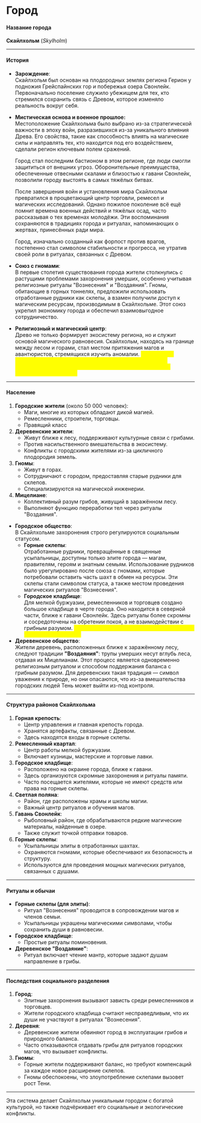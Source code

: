 # Город

#### Название города

**Скайлхольм** (_Skylholm_)

***

#### История

* **Зарождение**:\
  Скайлхольм был основан на плодородных землях региона Герион у подножия Грейспайнских гор и побережья озера Свонлейк. Первоначально поселение служило убежищем для тех, кто стремился сохранить связь с Древом, которое изменяло реальность вокруг себя.
*   **Мистическая основа и военное прошлое:**\
    Местоположение Скайлхольма было выбрано из-за стратегической важности в эпоху войн, разразившихся из-за уникального влияния Древа. Его свойства, такие как способность влиять на магические силы и направлять тех, кто находится под его воздействием, сделали регион ключевым полем сражений.

    Город стал последним бастионом в этом регионе, где люди смогли защититься от внешних угроз. Оборонительные преимущества, обеспеченные отвесными скалами и близостью к гавани Свонлейк, позволили городу выстоять в самых тяжёлых битвах.

    После завершения войн и установления мира Скайлхольм превратился в процветающий центр торговли, ремесел и магических исследований. Однако пожилое поколение всё ещё помнит времена военных действий и тяжёлых осад, часто рассказывая о тех временах молодёжи. Эти воспоминания сохраняются в традициях города и ритуалах, напоминающих о жертвах, принесённых ради мира.

    Город, изначально созданный как форпост против врагов, постепенно стал символом стабильности и прогресса, не утратив своей роли в ритуалах, связанных с Древом.
* **Союз с гномами**:\
  В первые столетия существования города жители столкнулись с растущими проблемами захоронения умерших, особенно учитывая религиозные ритуалы "Вознесения" и "Воздаяния". Гномы, обитающие в горных тоннелях, предложили использовать отработанные рудники как склепы, а взамен получили доступ к магическим ресурсам, производимым в Скайлхольме. Этот союз укрепил экономику города и обеспечил взаимовыгодное сотрудничество.
* **Религиозный и магический центр**:\
  Древо не только формирует экосистему региона, но и служит основой магического равновесия. Скайлхольм, находясь на границе между лесом и горами, стал местом притяжения магов и авантюристов, стремящихся изучить аномалии. <mark style="color:yellow;">Однако спад активности Древа и появление загадочной Тени привели к конфликтам между людьми и грибными народами, угрожая существованию города.</mark>

***

#### Население

1. **Городские жители** (около 50 000 человек):
   * Маги, многие из которых обладают дикой магией.
   * Ремесленники, строители, торговцы.
   * Правящий класс
2. **Деревенские жители**:
   * Живут ближе к лесу, поддерживают культурные связи с грибами.
   * Против насильственного вмешательства в экосистему.
   * Конфликты с городскими жителями из-за цикличного плодородия земель.
3. **Гномы**:
   * Живут в горах.
   * Сотрудничают с городом, предоставляя старые рудники для склепов.
   * Специализируются на магической инженерии.
4. **Мицелиане**:
   * Коллективный разум грибов, живущий в заражённом лесу.
   * Выполняют функцию переработки тел через ритуалы "Воздаяния".

* **Городское общество**:\
  В Скайлхольме захоронения строго регулируются социальным статусом.
  * **Горные склепы**:\
    Отработанные рудники, превращённые в священные усыпальницы, доступны только элите города — магам, правителям, героям и знатным семьям. Использование рудников было урегулировано после союза с гномами, которые потребовали оставить часть шахт в обмен на ресурсы. Эти склепы стали символом статуса, а также местом проведения магических ритуалов "Вознесения".
  * **Городское кладбище**:\
    Для мелкой буржуазии, ремесленников и торговцев создано большое кладбище в черте города. Оно находится в северной части, ближе к гавани Свонлейк. Здесь ритуалы более скромны и сосредоточены на обретении покоя, а не взаимодействии с грибным разумом. <mark style="color:yellow;">А что, если мицелий проник в город и поедает трупы и из кладбища?</mark>
* **Деревенское общество**:\
  Жители деревень, расположенных ближе к заражённому лесу, следуют традиции **"Воздаяния"**: трупы умерших несут вглубь леса, отдавая их Мицелианам. Этот процесс является одновременно религиозным ритуалом и способом поддержания баланса с грибным разумом. Для деревенских такая традиция — символ уважения к природе, но они опасаются, что из-за вмешательства городских людей Тень может выйти из-под контроля.

***

#### **Структура районов Скайлхольма**

1. **Горная крепость**:
   * Центр управления и главная крепость города.
   * Хранятся артефакты, связанные с Древом.
   * Здесь находятся входы в горные склепы.
2. **Ремесленный квартал**:
   * Центр работы мелкой буржуазии.
   * Включает кузницы, мастерские и торговые лавки.
3. **Городское кладбище**:
   * Расположено на окраине города, ближе к гавани.
   * Здесь организуются скромные захоронения и ритуалы памяти.
   * Часто посещается жителями, которые не имеют средств или права на горные склепы.
4. **Светлая поляна**:
   * Район, где расположены храмы и школы магии.
   * Важный центр ритуалов и обучения магов.
5. **Гавань Свонлейк**:
   * Рыболовный район, где обрабатываются редкие магические материалы, найденные в озере.
   * Также служит точкой отправки товаров.
6. **Горные склепы**:
   * Усыпальницы элиты в отработанных шахтах.
   * Охраняются гномами, которые обеспечивают их безопасность и структуру.
   * Используются для проведения мощных магических ритуалов, связанных с душами.

***

#### **Ритуалы и обычаи**

* **Горные склепы (для элиты)**:
  * Ритуал "Вознесения" проводится в сопровождении магов и членов семьи.
  * Усыпальницы украшены магическими символами, чтобы сохранить души в равновесии.
* **Городское кладбище**:
  * Простые ритуалы поминовения.
* **Деревенское "Воздаяние"**:
  * Ритуал включает чтение мантр, которые задают душам направление в грибы.

***

#### **Последствия социального разделения**

1. **Город**:
   * Элитные захоронения вызывают зависть среди ремесленников и торговцев.
   * Жители городского кладбища считают несправедливым, что их души не участвуют в ритуалах "Вознесения".
2. **Деревня**:
   * Деревенские жители обвиняют город в эксплуатации грибов и природного баланса.
   * Часто отказываются отдавать грибы для ритуалов городских магов, что вызывает конфликты.
3. **Гномы**:
   * Горные жители поддерживают баланс, но требуют компенсаций за каждое новое расширение склепов.
   * Гномы обеспокоены, что злоупотребление склепами вызовет рост Тени.

***

Эта система делает Скайлхольм уникальным городом с богатой культурой, но также подчёркивает его социальные и экологические конфликты.
